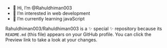 - 👋 Hi, I’m @Rahuldhiman003
- 👀 I’m interested in web development
- 🌱 I’m currently learning javaScript



Rahuldhiman003/Rahuldhiman003 is a ✨ special ✨ repository because its `README.md` (this file) appears on your GitHub profile.
You can click the Preview link to take a look at your changes.

